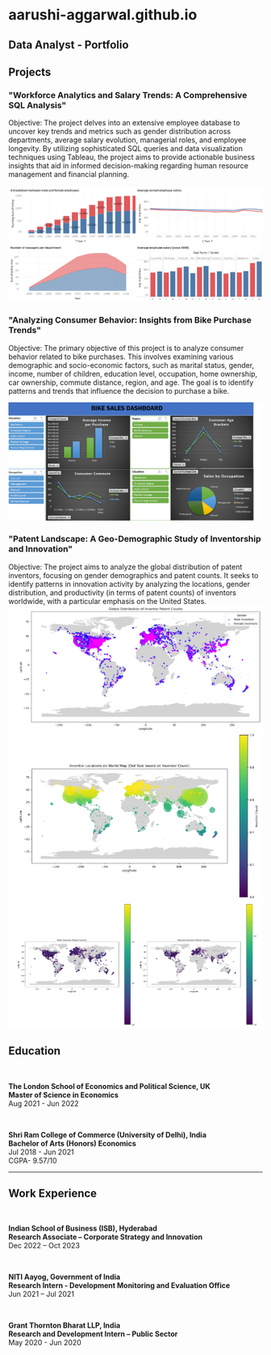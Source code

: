 # aarushi-aggarwal.github.io
## Data Analyst - Portfolio
## Projects
### "Workforce Analytics and Salary Trends: A Comprehensive SQL Analysis"
Objective:
The project delves into an extensive employee database to uncover key trends and metrics such as gender distribution across departments, average salary evolution, managerial roles, and employee longevity. By utilizing sophisticated SQL queries and data visualization techniques using Tableau, the project aims to provide actionable business insights that aid in informed decision-making regarding human resource management and financial planning.

![Dashboard of Workforce Analytics and Salary Trends](/Dashboard_T.png)


### "Analyzing Consumer Behavior: Insights from Bike Purchase Trends"
Objective:
The primary objective of this project is to analyze consumer behavior related to bike purchases. This involves examining various demographic and socio-economic factors, such as marital status, gender, income, number of children, education level, occupation, home ownership, car ownership, commute distance, region, and age. The goal is to identify patterns and trends that influence the decision to purchase a bike.

![Consumer Demographics and Bike Purchase Analysis Dashboard](/Dashboard_E.png)


### "Patent Landscape: A Geo-Demographic Study of Inventorship and Innovation"
Objective:
The project aims to analyze the global distribution of patent inventors, focusing on gender demographics and patent counts. It seeks to identify patterns in innovation activity by analyzing the locations, gender distribution, and productivity (in terms of patent counts) of inventors worldwide, with a particular emphasis on the United States.
![Global Distribution of Inventor Patent Activity](/Map_Plot1.png)
![](/Map_Plot2.png)
![](/Map_Plot3.png)


## Education
<br>

**The London School of Economics and Political Science, UK**     
**Master of Science in Economics**   
Aug 2021 - Jun 2022

<br>

**Shri Ram College of Commerce (University of Delhi), India**   
**Bachelor of Arts (Honors) Economics**   
Jul 2018 - Jun 2021   
CGPA- 9.57/10   

---

## Work Experience
<br>

**Indian School of Business (ISB), Hyderabad**    
**Research Associate – Corporate Strategy and Innovation**   
Dec 2022 – Oct 2023   

<br>

**NITI Aayog, Government of India**     
**Research Intern - Development Monitoring and Evaluation Office**	    
Jun 2021 – Jul 2021   

<br>

**Grant Thornton Bharat LLP, India** 	     
**Research and Development Intern – Public Sector**	    
May 2020 - Jun 2020  
